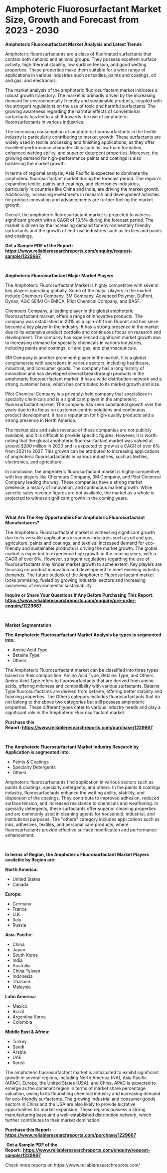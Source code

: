 <p><h1>Amphoteric Fluorosurfactant Market Size, Growth and Forecast from 2023 - 2030</h1></p><p><strong>Amphoteric Fluorosurfactant Market Analysis and Latest Trends</strong></p>
<p><p>Amphoteric fluorosurfactants are a class of fluorinated surfactants that contain both cationic and anionic groups. They possess excellent surface activity, high thermal stability, low surface tension, and good wetting properties. These properties make them suitable for a wide range of applications in various industries such as textiles, paints and coatings, oil and gas, and electronics.</p><p>The market analysis of the amphoteric fluorosurfactant market indicates a robust growth trajectory. The market is primarily driven by the increasing demand for environmentally friendly and sustainable products, coupled with the stringent regulations on the use of toxic and harmful surfactants. The growing awareness regarding the harmful effects of conventional surfactants has led to a shift towards the use of amphoteric fluorosurfactants in various industries.</p><p>The increasing consumption of amphoteric fluorosurfactants in the textile industry is particularly contributing to market growth. These surfactants are widely used in textile processing and finishing applications, as they offer excellent performance characteristics such as low foam formation, enhanced wetting ability, and superior detergent properties. Moreover, the growing demand for high-performance paints and coatings is also bolstering the market growth.</p><p>In terms of regional analysis, Asia Pacific is expected to dominate the amphoteric fluorosurfactant market during the forecast period. The region's expanding textile, paints and coatings, and electronics industries, particularly in countries like China and India, are driving the market growth. Additionally, increasing investments in research and development activities for product innovation and advancements are further fueling the market growth.</p><p>Overall, the amphoteric fluorosurfactant market is projected to witness significant growth with a CAGR of 13.5% during the forecast period. The market is driven by the increasing demand for environmentally friendly surfactants and the growth of end-use industries such as textiles and paints and coatings.</p></p>
<p><strong>Get a Sample PDF of the Report:&nbsp; <a href="https://www.reliableresearchreports.com/enquiry/request-sample/1229667">https://www.reliableresearchreports.com/enquiry/request-sample/1229667</a></strong></p>
<p>&nbsp;</p>
<p><strong>Amphoteric Fluorosurfactant Major Market Players</strong></p>
<p><p>The Amphoteric Fluorosurfactant Market is highly competitive with several key players operating globally. Some of the major players in the market include Chemours Company, 3M Company, Advanced Polymer, DuPont, Dynax, AGC SEIMI CHEMICA, Pilot Chemical Company, and BASF.</p><p>Chemours Company, a leading player in the global amphoteric fluorosurfactant market, offers a range of innovative products. The company was established in 2015 as a spin-off from Dupont and has since become a key player in the industry. It has a strong presence in the market due to its extensive product portfolio and continuous focus on research and development. The company has experienced significant market growth due to increasing demand for specialty chemicals in various industries, including paints and coatings, oil and gas, and pharmaceuticals.</p><p>3M Company is another prominent player in the market. It is a global conglomerate with operations in various sectors, including healthcare, industrial, and consumer goods. The company has a long history of innovation and has developed several breakthrough products in the amphoteric fluorosurfactant market. It has a wide distribution network and a strong customer base, which has contributed to its market growth and size.</p><p>Pilot Chemical Company is a privately-held company that specializes in specialty chemicals and is a significant player in the amphoteric fluorosurfactant market. The company has seen substantial growth over the years due to its focus on customer-centric solutions and continuous product development. It has a reputation for high-quality products and a strong presence in North America.</p><p>The market size and sales revenue of these companies are not publicly available, and it is difficult to provide specific figures. However, it is worth noting that the global amphoteric fluorosurfactant market was valued at around $200 million in 2020 and is expected to grow at a CAGR of over 6% from 2021 to 2027. This growth can be attributed to increasing applications of amphoteric fluorosurfactants in various industries, such as textiles, electronics, and agriculture.</p><p>In conclusion, the amphoteric fluorosurfactant market is highly competitive, with key players like Chemours Company, 3M Company, and Pilot Chemical Company leading the way. These companies have a strong market presence, a history of innovation, and continuous market growth. While specific sales revenue figures are not available, the market as a whole is projected to witness significant growth in the coming years.</p></p>
<p>&nbsp;</p>
<p><strong>What Are The Key Opportunities For Amphoteric Fluorosurfactant Manufacturers?</strong></p>
<p><p>The Amphoteric Fluorosurfactant market is witnessing significant growth due to its versatile applications in various industries such as oil and gas, agriculture, paints and coatings, and textiles. Increased demand for eco-friendly and sustainable products is driving the market growth. The global market is expected to experience high growth in the coming years, with a CAGR of over 6%. However, stringent regulations regarding the use of fluorosurfactants may hinder market growth to some extent. Key players are focusing on product innovation and development to meet evolving industry demands. The future outlook of the Amphoteric Fluorosurfactant market looks promising, fueled by growing industrial sectors and increasing awareness of environmental sustainability.</p></p>
<p><strong>Inquire or Share Your Questions If Any Before Purchasing This Report: <a href="https://www.reliableresearchreports.com/enquiry/pre-order-enquiry/1229667">https://www.reliableresearchreports.com/enquiry/pre-order-enquiry/1229667</a></strong></p>
<p>&nbsp;</p>
<p><strong>Market Segmentation</strong></p>
<p><strong>The Amphoteric Fluorosurfactant Market Analysis by types is segmented into:</strong></p>
<p><ul><li>Amino Acid Type</li><li>Betaine Type</li><li>Others</li></ul></p>
<p><p>The Amphoteric Fluorosurfactant market can be classified into three types based on their composition: Amino Acid Type, Betaine Type, and Others. Amino Acid Type refers to fluorosurfactants that are derived from amino acids, offering mildness and compatibility with various surfactants. Betaine Type fluorosurfactants are derived from betaine, offering better stability and foaming properties. The Others category includes fluorosurfactants that do not belong to the above two categories but still possess amphoteric properties. These different types cater to various industry needs and play a significant role in the Amphoteric Fluorosurfactant market.</p></p>
<p><strong>Purchase this Report:&nbsp;<a href="https://www.reliableresearchreports.com/purchase/1229667">https://www.reliableresearchreports.com/purchase/1229667</a></strong></p>
<p>&nbsp;</p>
<p><strong>The Amphoteric Fluorosurfactant Market Industry Research by Application is segmented into:</strong></p>
<p><ul><li>Paints & Coatings</li><li>Specialty Detergents</li><li>Others</li></ul></p>
<p><p>Amphoteric fluorosurfactants find application in various sectors such as paints & coatings, specialty detergents, and others. In the paints & coatings industry, fluorosurfactants enhance the wetting ability, stability, and dispersion of the coatings. They contribute to improved adhesion, reduced surface tension, and increased resistance to chemicals and weathering. In specialty detergents, these surfactants offer superior cleaning properties and are commonly used in cleaning agents for household, industrial, and institutional purposes. The "others" category includes applications such as inks, adhesives, textiles, and personal care products, where fluorosurfactants provide effective surface modification and performance enhancement.</p></p>
<p>&nbsp;</p>
<p><strong>In terms of Region, the Amphoteric Fluorosurfactant Market Players available by Region are:</strong></p>
<p>
    <p> <strong> North America: </strong>
        <ul>
            <li>United States</li>
            <li>Canada</li>
        </ul>
        </p> 
    <p> <strong> Europe: </strong>
        <ul>
            <li>Germany</li>
            <li>France</li>
            <li>U.K.</li>
            <li>Italy</li>
            <li>Russia</li>
        </ul>
        </p> 
    <p> <strong> Asia-Pacific: </strong>
        <ul>
            <li>China</li>
            <li>Japan</li>
            <li>South Korea</li>
            <li>India</li>
            <li>Australia</li>
            <li>China Taiwan</li>
            <li>Indonesia</li>
            <li>Thailand</li>
            <li>Malaysia</li>
        </ul>
        </p> 
    <p> <strong> Latin America: </strong>
        <ul>
            <li>Mexico</li>
            <li>Brazil</li>
            <li>Argentina Korea</li>
            <li>Colombia</li>
        </ul>
        </p> 
    <p> <strong> Middle East & Africa: </strong>
        <ul>
            <li>Turkey</li>
            <li>Saudi</li>
            <li>Arabia</li>
            <li>UAE</li>
            <li>Korea</li>
        </ul>
    </p>
    </p>
<p><p>The amphoteric fluorosurfactant market is anticipated to exhibit significant growth in several regions, including North America (NA), Asia Pacific (APAC), Europe, the United States (USA), and China. APAC is expected to emerge as the dominant region in terms of market share percentage valuation, owing to its flourishing chemical industry and increasing demand for eco-friendly surfactants. The growing industrial and consumer goods sectors in China and the USA are also likely to provide lucrative opportunities for market expansion. These regions possess a strong manufacturing base and a well-established distribution network, which further contributes to their market domination.</p></p>
<p><strong>Purchase this Report: <a href="https://www.reliableresearchreports.com/purchase/1229667">https://www.reliableresearchreports.com/purchase/1229667</a></strong></p>
<p>&nbsp;<strong>Get a Sample PDF of the Report:&nbsp;&nbsp;<a href="https://www.reliableresearchreports.com/enquiry/request-sample/1229667">https://www.reliableresearchreports.com/enquiry/request-sample/1229667</a></strong></p>
<p><strong></strong></p>
<p>Check more reports on https://www.reliableresearchreports.com/</p>